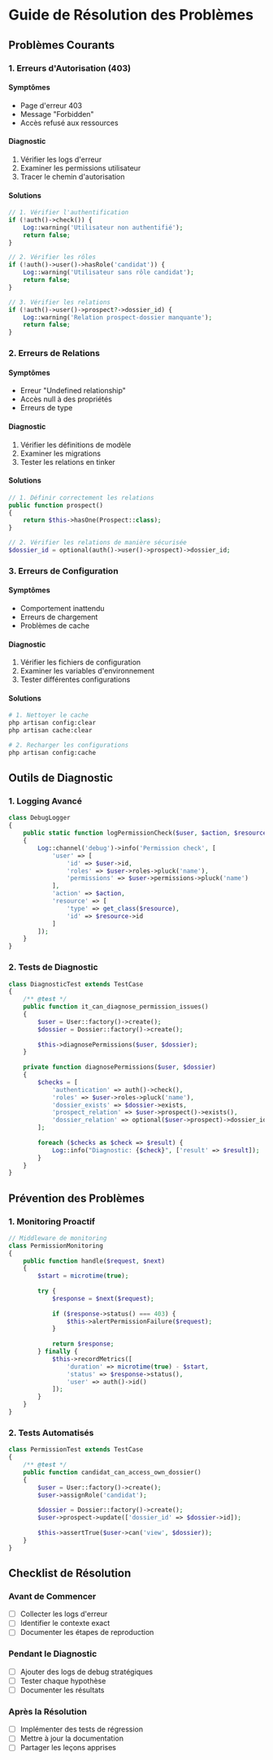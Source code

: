 # Guide de Résolution des Problèmes

## Problèmes Courants

### 1. Erreurs d'Autorisation (403)
#### Symptômes
- Page d'erreur 403
- Message "Forbidden"
- Accès refusé aux ressources

#### Diagnostic
1. Vérifier les logs d'erreur
2. Examiner les permissions utilisateur
3. Tracer le chemin d'autorisation

#### Solutions
```php
// 1. Vérifier l'authentification
if (!auth()->check()) {
    Log::warning('Utilisateur non authentifié');
    return false;
}

// 2. Vérifier les rôles
if (!auth()->user()->hasRole('candidat')) {
    Log::warning('Utilisateur sans rôle candidat');
    return false;
}

// 3. Vérifier les relations
if (!auth()->user()->prospect?->dossier_id) {
    Log::warning('Relation prospect-dossier manquante');
    return false;
}
```

### 2. Erreurs de Relations
#### Symptômes
- Erreur "Undefined relationship"
- Accès null à des propriétés
- Erreurs de type

#### Diagnostic
1. Vérifier les définitions de modèle
2. Examiner les migrations
3. Tester les relations en tinker

#### Solutions
```php
// 1. Définir correctement les relations
public function prospect()
{
    return $this->hasOne(Prospect::class);
}

// 2. Vérifier les relations de manière sécurisée
$dossier_id = optional(auth()->user()->prospect)->dossier_id;
```

### 3. Erreurs de Configuration
#### Symptômes
- Comportement inattendu
- Erreurs de chargement
- Problèmes de cache

#### Diagnostic
1. Vérifier les fichiers de configuration
2. Examiner les variables d'environnement
3. Tester différentes configurations

#### Solutions
```bash
# 1. Nettoyer le cache
php artisan config:clear
php artisan cache:clear

# 2. Recharger les configurations
php artisan config:cache
```

## Outils de Diagnostic

### 1. Logging Avancé
```php
class DebugLogger
{
    public static function logPermissionCheck($user, $action, $resource)
    {
        Log::channel('debug')->info('Permission check', [
            'user' => [
                'id' => $user->id,
                'roles' => $user->roles->pluck('name'),
                'permissions' => $user->permissions->pluck('name')
            ],
            'action' => $action,
            'resource' => [
                'type' => get_class($resource),
                'id' => $resource->id
            ]
        ]);
    }
}
```

### 2. Tests de Diagnostic
```php
class DiagnosticTest extends TestCase
{
    /** @test */
    public function it_can_diagnose_permission_issues()
    {
        $user = User::factory()->create();
        $dossier = Dossier::factory()->create();
        
        $this->diagnosePermissions($user, $dossier);
    }
    
    private function diagnosePermissions($user, $dossier)
    {
        $checks = [
            'authentication' => auth()->check(),
            'roles' => $user->roles->pluck('name'),
            'dossier_exists' => $dossier->exists,
            'prospect_relation' => $user->prospect()->exists(),
            'dossier_relation' => optional($user->prospect)->dossier_id === $dossier->id
        ];
        
        foreach ($checks as $check => $result) {
            Log::info("Diagnostic: {$check}", ['result' => $result]);
        }
    }
}
```

## Prévention des Problèmes

### 1. Monitoring Proactif
```php
// Middleware de monitoring
class PermissionMonitoring
{
    public function handle($request, $next)
    {
        $start = microtime(true);
        
        try {
            $response = $next($request);
            
            if ($response->status() === 403) {
                $this->alertPermissionFailure($request);
            }
            
            return $response;
        } finally {
            $this->recordMetrics([
                'duration' => microtime(true) - $start,
                'status' => $response->status(),
                'user' => auth()->id()
            ]);
        }
    }
}
```

### 2. Tests Automatisés
```php
class PermissionTest extends TestCase
{
    /** @test */
    public function candidat_can_access_own_dossier()
    {
        $user = User::factory()->create();
        $user->assignRole('candidat');
        
        $dossier = Dossier::factory()->create();
        $user->prospect->update(['dossier_id' => $dossier->id]);
        
        $this->assertTrue($user->can('view', $dossier));
    }
}
```

## Checklist de Résolution

### Avant de Commencer
- [ ] Collecter les logs d'erreur
- [ ] Identifier le contexte exact
- [ ] Documenter les étapes de reproduction

### Pendant le Diagnostic
- [ ] Ajouter des logs de debug stratégiques
- [ ] Tester chaque hypothèse
- [ ] Documenter les résultats

### Après la Résolution
- [ ] Implémenter des tests de régression
- [ ] Mettre à jour la documentation
- [ ] Partager les leçons apprises
